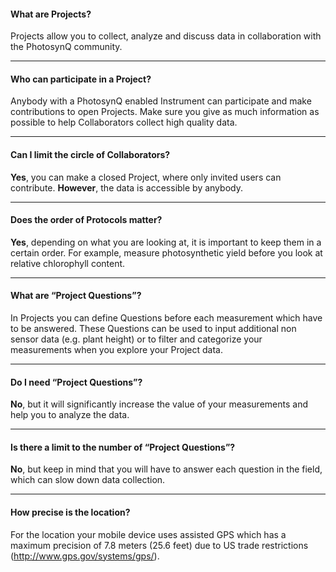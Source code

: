 #### What are Projects?
Projects allow you to collect, analyze and discuss data in collaboration with the PhotosynQ community.

***

#### Who can participate in a Project?
Anybody with a PhotosynQ enabled Instrument can participate and make contributions to open Projects. Make sure you give as much information as possible to help Collaborators collect high quality data.

***

#### Can I limit the circle of Collaborators?
**Yes**, you can make a closed Project, where only invited users can contribute. **However**, the data is accessible by anybody.

***

#### Does the order of Protocols matter?
**Yes**, depending on what you are looking at, it is important to keep them in a certain order. For example, measure photosynthetic yield before you look at relative chlorophyll content.

***

#### What are “Project Questions”?
In Projects you can define Questions before each measurement which have to be answered. These Questions can be used to input additional non sensor data (e.g. plant height) or to filter and categorize your measurements when you explore your Project data.

***

#### Do I need “Project Questions”?
**No**, but it will significantly increase the value of your measurements and help you to analyze the data.

***

#### Is there a limit to the number of “Project Questions”?
**No**, but keep in mind that you will have to answer each question in the field, which can slow down data collection.

***

#### How precise is the location?
For the location your mobile device uses assisted GPS which has a maximum precision of 7.8 meters (25.6 feet) due to US trade restrictions (<http://www.gps.gov/systems/gps/>).
